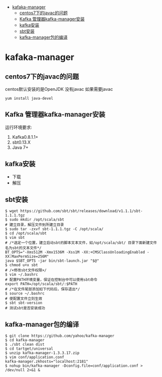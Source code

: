 - [kafaka-manager](#kafaka-manager)
  - [centos7下的javac的问题](#centos7%E4%B8%8B%E7%9A%84javac%E7%9A%84%E9%97%AE%E9%A2%98)
  - [Kafka 管理器kafka-manager安装](#Kafka-%E7%AE%A1%E7%90%86%E5%99%A8kafka-manager%E5%AE%89%E8%A3%85)
  - [kafka安装](#kafka%E5%AE%89%E8%A3%85)
  - [sbt安装](#sbt%E5%AE%89%E8%A3%85)
  - [kafka-manager包的编译](#kafka-manager%E5%8C%85%E7%9A%84%E7%BC%96%E8%AF%91)

<!-- more -->
# kafaka-manager

## centos7下的javac的问题

centos默认安装的是OpenJDK 没有javac
如果需要javac

```shell
yum install java-devel
```

## Kafka 管理器kafka-manager安装

运行环境要求:

1. Kafka0.8.1.1+
2. sbt0.13.X
3. Java 7+

## kafka安装

- 下载
- 解压

## sbt安装

```shell
$ wget https://github.com/sbt/sbt/releases/download/v1.1.1/sbt-1.1.1.tgz
$ sudo mkdir /opt/scala/sbt                                             # 建立目录，解压文件到所建立目录
$ sudo tar -zxvf sbt-1.1.1.tgz -C /opt/scala/
$ cd /opt/scala/sbt
$ vim sbt                                                               # /*选定一个位置，建立启动sbt的脚本文本文件，如/opt/scala/sbt/ 目录下面新建文件名为sbt的文本文件*/
BT_OPTS="-Xms512M -Xmx1536M -Xss1M -XX:+CMSClassUnloadingEnabled -XX:MaxPermSize=256M"
java $SBT_OPTS -jar bin/sbt-launch.jar "$@"
$ chmod u+x sbt                                                         # /×修改sbt文件权限×/
$ vim ~/.bashrc                                                         # 配置PATH环境变量，保证在控制台中可以使用sbt命令
export PATH=/opt/scala/sbt/:$PATH                                       # /*在文件尾部添加如下代码后，保存退出*/
$ source ~/.bashrc                                                      # 使配置文件立刻生效
$ sbt sbt-version                                                       # 测试sbt是否安装成功
```

## kafka-manager包的编译

```shell
$ git clone https://github.com/yahoo/kafka-manager
$ cd kafka-manager
$ ./sbt clean dist
$ cd tartget/universal
$ unzip kafka-manager-1.3.3.17.zip
$ vim conf/application.conf
kafka-manager.zkhosts="localhost:2181"
$ nohup bin/kafka-manager -Dconfig.file=conf/application.conf > /dev/null 2>&1 &
```
